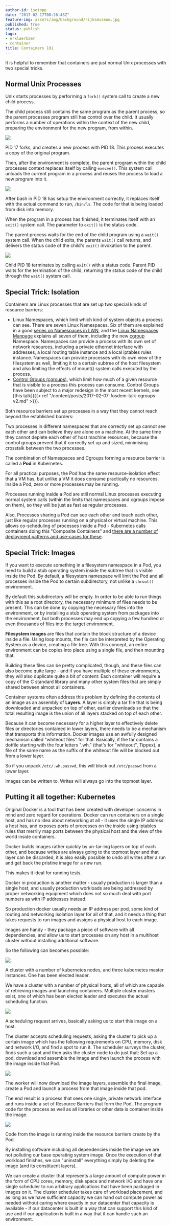 ```yaml
---
author-id: isotopp
date: "2017-02-17T00:26:46Z"
feature-img: assets/img/background/rijksmuseum.jpg
published: true
status: publish
tags:
- erklaerbaer
- container
title: Containers 101
---
```

It is helpful to remember that containers are just normal Unix
processes with two special tricks.

## Normal Unix Processes

Unix starts processes by performing a `fork()` system call to
create a new child process.

The child process still contains the same program as the parent
process, so the parent processes program still has control over
the child. It usually performs a number of operations within the
context of the new child, preparing the environment for the new
program, from within. 

![](/uploads/2017/02/fork.png)

PID 17 forks, and creates a new process with PID 18. This
process executes a copy of the original program.

Then, after the environment is complete, the parent program
within the child processes context replaces itself by calling
`execve()`. This system call unloads the current program in a
process and reuses the process to load a new program into
it.

![](/uploads/2017/02/execve.png)

After bash in PID 18 has setup the environment correctly, it
replaces itself with the actual command to run, `/bin/ls`. The
code for that is being loaded from disk into memory.

When the program in a process has finished, it terminates itself
with an `exit()` system call. The parameter to `exit()` is the
status code. 

The parent process waits for the end of the child program using
a `wait()` system call. When the child exits, the parents
`wait()` call returns, and delivers the status code of the child's
`exit()` invokation to the parent.

![](/uploads/2017/02/wait.png)

Child PID 18 terminates by calling `exit()` with a status code.
Parent PID waits for the termination of the child, returning the
status code of the child through the `wait()` system call.

## Special Trick: Isolation

Containers are Linux processes that are set up two special kinds
of resource barriers:

- Linux Namespaces, which limit which kind of system objects a
  process can see. There are seven Linux Namespaces. Six of them
  are explained in a good 
  [series on Namespaces in LWN](https://lwn.net/Articles/531114/), 
  and the [Linux Namespaces Manpage](http://man7.org/linux/man-pages/man7/namespaces.7.html)
  explains all seven of them, including the new
  [cgroup](http://man7.org/linux/man-pages/man7/cgroup_namespaces.7.html)
  Namespace. Namespaces can provide a process with its own set of
  network resources, including a private ethernet interface with
  addresses, a local routing table instance and a local iptables
  rules instance. Namespaces can provide processes with its own
  view of the filesystem as well, limiting it to a certain
  subtree of the host filesystem and also limiting the effects
  of mount() system calls executed by the process.
- [Control Groups (cgroups)](http://man7.org/linux/man-pages/man7/cgroups.7.html),
  which limit how much of a given resource that is visible to a
  process this process can consume. Control Groups have been
  subject to a major redesign in the most recent kernels, see
  [this talk]({{< ref "/content/posts/2017-02-07-fosdem-talk-cgroups-v2.md" >}}).

Both resource barriers set up processes in a way that they
cannot reach beyond the established borders: 

Two processes in different namespaces that are correctly set up
cannot see each other and can believe they are alone on a
machine. At the same time they cannot deplete each other of host
machine resources, because the control groups prevent that if
correctly set up and sized, minimising crosstalk between the two
processes.

The combination of Namespaces and Cgroups forming a resource
barrier is called a **Pod** in Kubernetes. 

For all practical purposes, the Pod has the same
resource-isolation effect that a VM has, but unlike a VM it does
consume practically no resources. Inside a Pod, zero or more
processes may be running. 

Processes running inside a Pod are still normal Linux processes
executing normal system calls (within the limits that namespaces
and cgroups impose on them), so they will be just as fast as
regular processes.

Also, Processes sharing a Pod can see each other and touch each
other, just like regular processes running on a physical or
virtual machine. This allows co-scheduling of processes inside a
Pod - Kubernetes calls containers doing this "Composite
Containers" and 
[there are a number of deployment patterns and use-cases for these](http://blog.kubernetes.io/2015/06/the-distributed-system-toolkit-patterns.html).

## Special Trick: Images

If you want to execute something in a filesystem namespace in a
Pod, you need to build a stub operating system inside the
subtree that is visible inside the Pod. By default, a filesystem
namespace will limit the Pod and all processes inside the Pod to
certain subdirectory, not unlike a `chroot()` environment.

By default this subdirectory will be empty. In order to be able
to run things with this as a root directory, the necessary
minimum of files needs to be present. This can be done by
copying the necessary files into the environment, or by
installing a stub operating system from packages into the
environment, but both processes may end up copying a few hundred
or even thousands of files into the target environment.

**Filesystem images** are files that contain the block structure
of a device inside a file. Using loop mounts, the file can be
interpreted by the Operating System as a device, creating a file
tree. With this concept, an entire environment can be copies
into place using a single file, and then mounting that.

Building these files can be pretty complicated, though, and
these files can also become quite large - and if you have
multiple of these environments, they will also duplicate quite a
bit of content: Each container will require a copy of the C
standard library and many other system files that are simply
shared between almost all containers. 

Container systems often address this problem by defining the
contents of an image as an assembly of **Layers**. A layer is
simply a tar file that is being downloaded and unpacked on top
of other, earlier downloads so that the total resulting image is
the union of all layers stacked on top of each other.

Because it can become necessary for a higher layer to
effectively delete files or directories contained in lower
layers, there needs to be a mechanism that transports this
information. Docker images use an awfully designed mechanism
called "whiteout files" for that. Basically, if the tar contains
a dotfile starting with the four letters ".wh." (that's for
"whiteout", Tippex), a file of the same name as the suffix of
the whiteout file will be blocked out from a lower layer. 

So if you unpack `/etc/.wh.passwd`, this will block out
`/etc/passwd` from a lower layer.

Images can be written to. Writes will always go into the topmost
layer.

## Putting it all together: Kubernetes

Original Docker is a tool that has been created with developer
concerns in mind and zero regard for operations. Docker can run
containers on a single host, and has no idea about networking at
all - it uses the single IP address a host has, and exposes
ports of processes on the inside using iptables rules that
merrily map ports between the physical host and the view of the
world inside containers. 

Docker builds images rather quickly by un-tar-ing layers on top
of each other, and because writes are always going to the
topmost layer and that layer can be discarded, it is also easily
possible to undo all writes after a run and get back the
pristine image for a new run. 

This makes it ideal for running tests. 

Docker in production is another matter - usually production is
larger than a single host, and usually production workloads are
being addressed by proper networking equipment which does not so
much deal with port numbers as with IP addresses instead. 

So production docker usually needs an IP address per pod, some
kind of routing and networking isolation layer for all of that,
and it needs a thing that takes requests to run images and
assigns a physical host to each image.

Images are handy - they package a piece of software with all
dependencies, and allow us to start processes on any host in a
multihost cluster without installing additional software. 

So the following can becomes possible:


![](/uploads/2017/02/cluster-1.png)

A cluster with a number of kubernetes nodes, and three
kubernetes master instances. One has been elected
leader.

We have a cluster with a number of physical hosts, all of which
are capable of retrieving images and launching containers.
Multiple cluster masters exist, one of which has been elected
leader and executes the actual scheduling function. 

![](/uploads/2017/02/cluster-2.png)

A scheduling request arrives, basically asking us to start this
image on a host.

The cluster accepts scheduling requests, asking the cluster to
pick up a certain image which has the following requirements on
CPU, memory, disk and network I/O, and find a spot to run it.
The scheduler surveys the cluster, finds such a spot and then
asks the cluster node to do just that: Set up a pod, download
and assemble the image and then launch the process with the
image inside that Pod. 

![](/uploads/2017/02/cluster-3.png)

The worker will now download the image layers, assemble the
final image, create a Pod and launch a process from that image
inside that pod.

The end result is a process that sees one single, private
network interface and runs inside a set of Resource Barriers
that form the Pod. The program code for the process as well as
all libraries or other data is container inside the image.

![](/uploads/2017/02/cluster-4.png)

Code from the image is running inside the resource barriers
create by the Pod.

By installing software including all dependencies inside the
image we are not polluting our base operating system image. Once
the execution of that workload finishes, we can "uninstall"
everything simply by deleting the image (and its constituent
layers).

We can create a cluster that represents a large amount of
compute power in the form of CPU cores, memory, disk space and
network I/O and have one single scheduler to run arbitrary
applications that have been packaged in images on it. The
cluster scheduler takes care of workload placement, and as long
as we have sufficient capacity we can hand out compute power as
needed without caring where exactly in our datacenter that
capacity is available - if our datacenter is built in a way that
can support this kind of use and if our application is built in
a way that it can handle such an environment.
